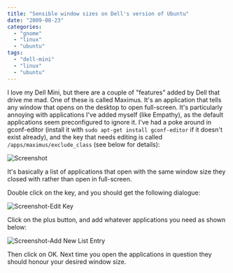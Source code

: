 ```yaml
---
title: "Sensible window sizes on Dell's version of Ubuntu"
date: "2009-08-23"
categories: 
  - "gnome"
  - "linux"
  - "ubuntu"
tags: 
  - "dell-mini"
  - "linux"
  - "ubuntu"
---
```


I love my Dell Mini, but there are a couple of "features" added by Dell that drive me mad. One of these is called Maximus. It's an application that tells any window that opens on the desktop to open full-screen. It's particularly annoying with applications I've added myself (like Empathy), as the default applications seem preconfigured to ignore it. I've had a poke around in gconf-editor (install it with `sudo apt-get install gconf-editor` if it doesn't exist already), and the key that needs editing is called `/apps/maximus/exclude_class` (see below for details):

![Screenshot](images/Screenshot.png "Screenshot")

It's basically a list of applications that open with the same window size they closed with rather than open in full-screen.

Double click on the key, and you should get the following dialogue:

![Screenshot-Edit Key](images/Screenshot-Edit-Key.png "Screenshot-Edit Key")

Click on the plus button, and add whatever applications you need as shown below:

![Screenshot-Add New List Entry](images/Screenshot-Add-New-List-Entry.png "Screenshot-Add New List Entry")

Then click on OK. Next time you open the applications in question they should honour your desired window size.
